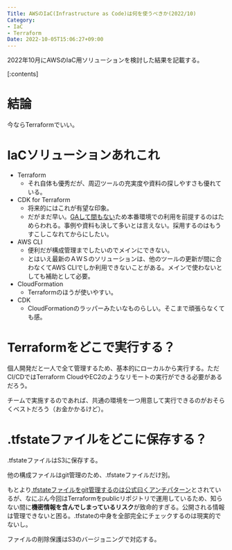 ```yaml
---
Title: AWSのIaC(Infrastructure as Code)は何を使うべきか(2022/10)
Category:
- IaC
- Terraform
Date: 2022-10-05T15:06:27+09:00
---
```


2022年10月にAWSのIaC用ソリューションを検討した結果を記載する。

[:contents]

# 結論

今ならTerraformでいい。

# IaCソリューションあれこれ

- Terraform
  - それ自体も優秀だが、周辺ツールの充実度や資料の探しやすさも優れている。
- CDK for Terraform
  - 将来的にはこれが有望な印象。
  - だがまだ早い。[GAして間もない](https://aws.amazon.com/jp/blogs/news/cdk-for-terraform-on-aws-jp/)ため本番環境での利用を前提するのはためらわれる。事例や資料も決して多いとは言えない。採用するのはもうすこしこなれてからにしたい。
- AWS CLI
  - 便利だが構成管理までしたいのでメインにできない。
  - とはいえ最新のＡＷＳのソリューションは、他のツールの更新が間に合わなくてAWS CLIでしか利用できないことがある。メインで使わないとしても補助として必要。
- CloudFormation 
  - Terraformのほうが使いやすい。
- CDK
  - CloudFormationのラッパーみたいなものらしい。そこまで頑張らなくても感。

# Terraformをどこで実行する？

個人開発だと一人で全て管理するため、基本的にローカルから実行する。ただCI/CDではTerraform CloudやEC2のようなリモートの実行ができる必要があるだろう。

チームで実施するのであれば、共通の環境を一つ用意して実行できるのがおそらくベストだろう（お金かかるけど）。

# .tfstateファイルをどこに保存する？

.tfstateファイルはS3に保存する。

他の構成ファイルはgit管理のため、.tfstateファイルだけ別。

もとより[.tfstateファイルをgit管理するのは公式曰くアンチパターン](https://www.terraform-best-practices.com/code-structure)とされているが、なにぶん今回はTerraformをpublicリポジトリで運用しているため、知らない間に**機密情報を含んでしまっているリスク**が致命的すぎる。公開される情報は管理できないと困る。.tfstateの中身を全部完全にチェックするのは現実的でないし。


ファイルの削除保護はS3のバージョニングで対応する。




